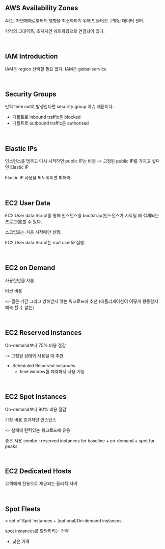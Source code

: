 ## AWS Availability Zones

AZ는 자연재해로부터의 영향을 최소화하기 위해 만들어진 구별된 데이터 센터. 

각각의 고대역폭, 초저지연 네트워킹으로 연결되어 있다. 



<br>

## IAM Introduction

IAM은 region 선택할 필요 없다. IAM은 global service

<br>

## Security Groups

만약 time out이 발생한다면 security group 이슈 때문이다.

+ 디폴트로 Inbound traffic은 blocked
+ 디폴트로 outbound traffic은 authorised

<br>

## Elastic IPs

인스턴스를 멈추고 다시 시작하면 public IP는 바뀜 -> 고정된 public IP를 가지고 싶다면 Elastic IP

Elastic IP 사용을 되도록이면 피해라.

<br>

## EC2 User Data

EC2 User data Script를 통해 인스턴스를 bootstrap(인스턴스가 시작될 때 적재되는 프로그램)할 수 있다.

스크립트는 처음 시작때만 실행.

EC2 User data Script는 root user와 실행.

<br>

## EC2 on Demand

사용한만큼 지불

비싼 비용

-> 짧은 기간 그리고 방해받지 않는 워크로드에 추천 (애플리케이션이 어떻게 행동할지 예측 할 수 없는)

<br>

## EC2 Reserved Instances

On-demand보다 75% 비용 절감

-> 고정된 상태의 사용일 때 추천

+ Scheduled Reserved instances
  + time window를 예약해서 사용 가능

<br>

## EC2 Spot Instances

On-demand보다 90% 비용 절감

가장 비용 효과적인 인스턴스

-> 실패에 탄력있는 워크로드에 유용



좋은 사용 combo : reserved instances for baseline + on-demand + spot for peaks

<br>

## EC2 Dedicated Hosts

고객에게 전용으로 제공되는 물리적 서버

<br>

## Spot Fleets

= set of Spot Instances + (optional)On-demand instances

spot instances를 할당하려는 전략

+ 낮은 가격

<br>





















